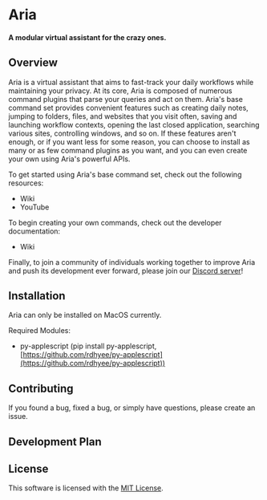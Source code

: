 # Aria
#### A modular virtual assistant for the crazy ones.

## Overview
Aria is a virtual assistant that aims to fast-track your daily workflows while maintaining your privacy. At its core, Aria is composed of numerous command plugins that parse your queries and act on them. Aria's base command set provides convenient features such as creating daily notes, jumping to folders, files, and websites that you visit often, saving and launching workflow contexts, opening the last closed application, searching various sites, controlling windows, and so on. If these features aren't enough, or if you want less for some reason, you can choose to install as many or as few command plugins as you want, and you can even create your own using Aria's powerful APIs.

To get started using Aria's base command set, check out the following resources:
- Wiki
- YouTube

To begin creating your own commands, check out the developer documentation:
- Wiki

Finally, to join a community of individuals working together to improve Aria and push its development ever forward, please join our [Discord server](https://discord.gg/EbypzkdGPe)!

## Installation
Aria can only be installed on MacOS currently.

Required Modules:
- py-applescript (pip install py-applescript, [https://github.com/rdhyee/py-applescript](https://github.com/rdhyee/py-applescript))

## Contributing
If you found a bug, fixed a bug, or simply have questions, please create an issue.

## Development Plan

## License
This software is licensed with the [MIT License](./LICENSE).